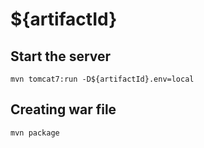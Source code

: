 ${artifactId}
======

Start the server
----------------

    mvn tomcat7:run -D${artifactId}.env=local

Creating war file
-----------------

    mvn package

